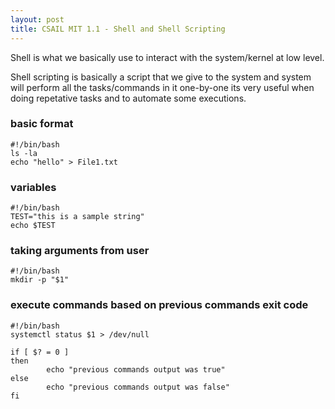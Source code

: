 ```yaml
---
layout: post
title: CSAIL MIT 1.1 - Shell and Shell Scripting
---
```


Shell is what we basically use to interact with the system/kernel at low level.

Shell scripting is basically a script that we give to the system and system will perform all the tasks/commands in it one-by-one
its very useful when doing repetative tasks and to automate some executions.

### basic format
```
#!/bin/bash
ls -la
echo "hello" > File1.txt
```

### variables
```
#!/bin/bash
TEST="this is a sample string"
echo $TEST
```

### taking arguments from user
```
#!/bin/bash
mkdir -p "$1"
```
### execute commands based on previous commands exit code
```
#!/bin/bash
systemctl status $1 > /dev/null

if [ $? = 0 ]
then
        echo "previous commands output was true"
else
        echo "previous commands output was false"
fi
```